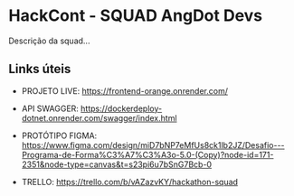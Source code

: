 # HackCont - SQUAD AngDot Devs
Descrição da squad...

## Links úteis
* PROJETO LIVE: https://frontend-orange.onrender.com/

* API SWAGGER: https://dockerdeploy-dotnet.onrender.com/swagger/index.html

* PROTÓTIPO FIGMA: https://www.figma.com/design/miD7bNP7eMfUs8ck1lb2JZ/Desafio---Programa-de-Forma%C3%A7%C3%A3o-5.0-(Copy)?node-id=171-2351&node-type=canvas&t=s23pi6u7bSnG7Bcb-0

* TRELLO: https://trello.com/b/vAZazvKY/hackathon-squad

